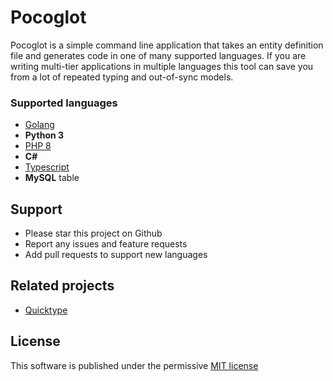 # Pocoglot

Pocoglot is a simple command line application that takes an entity definition file and generates code in one of many supported languages. If you are writing multi-tier applications in multiple languages this tool can save you from a lot of repeated typing and out-of-sync models.

### Supported languages

* [Golang](docs/golang.md)
* **Python 3**
* [PHP 8](docs/php.md)
* **C#**
* [Typescript](docs/typescript.md)
* **MySQL** table

## Support

- Please star this project on Github
- Report any issues and feature requests
- Add pull requests to support new languages

## Related projects

- [Quicktype](https://quicktype.io/)

## License

This software is published under the permissive [MIT license](LICENSE.md)